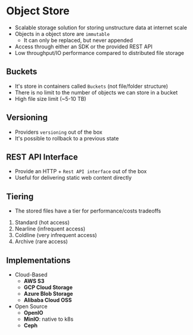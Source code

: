 # Object Store

- Scalable storage solution for storing unstructure data at internet scale
- Objects in a object store are `immutable`
  - It can only be replaced, but never appended
- Access through either an SDK or the provided REST API
- Low throughput/IO performance compared to distributed file storage

## Buckets

- It's store in containers called `Buckets` (not file/folder structure)
- There is no limit to the number of objects we can store in a bucket
- High file size limit (~5-10 TB)

## Versioning

- Providers `versioning` out of the box
- It's possible to rollback to a previous state

## REST API Interface

- Provide an HTTP + `Rest API interface` out of the box
- Useful for delivering static web content directly

## Tiering

- The stored files have a tier for performance/costs tradeoffs

1. Standard (hot access)
1. Nearline (infrequent access)
1. Coldline (very infrequent access)
1. Archive (rare access)

## Implementations

- Cloud-Based
  - **AWS S3**
  - **GCP Cloud Storage**
  - **Azure Blob Storage**
  - **Alibaba Cloud OSS**
- Open Source
  - **OpenIO**
  - **MinIO**: native to k8s
  - **Ceph**
